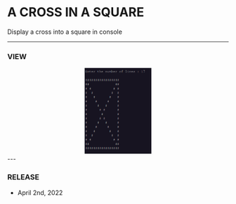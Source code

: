 # A CROSS IN A SQUARE
Display a cross into a square in console

---
### **VIEW**

<div align="center">
    <img
        src="https://github.com/Ayckinn/CPP/blob/main/DIVERS/CROSS_IN_SQUARE/view.png"
        alt="DEMO"
        style="width:30%">
</div>
---

### **RELEASE**

- April 2nd, 2022